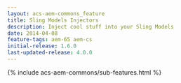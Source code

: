 ```yaml
---
layout: acs-aem-commons_feature
title: Sling Models Injectors
description: Inject cool stuff into your Sling Models
date: 2014-04-08
feature-tags: aem-65 aem-cs
initial-release: 1.6.0
last-updated-release: 4.0.0
---
```

{% include acs-aem-commons/sub-features.html %}
